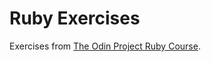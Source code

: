 # Ruby Exercises

Exercises from [The Odin Project Ruby Course](https://www.theodinproject.com/paths/full-stack-ruby-on-rails/courses/ruby).
